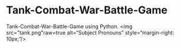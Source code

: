 # Tank-Combat-War-Battle-Game
Tank-Combat-War-Battle-Game using Python.
<img src="tank.png"raw=true alt=“Subject Pronouns” style=“margin-right: 10px;”/>
